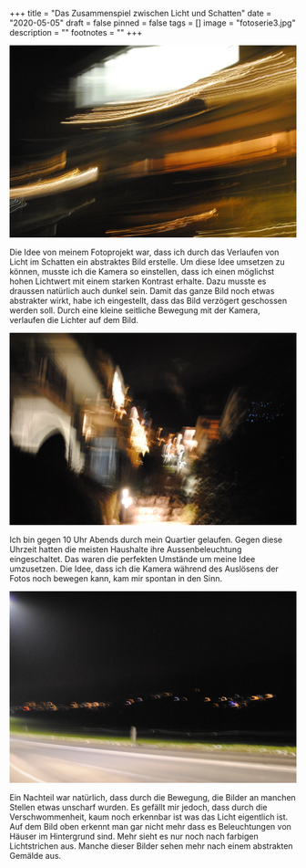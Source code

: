 +++
title = "Das Zusammenspiel zwischen Licht und Schatten"
date = "2020-05-05"
draft = false
pinned = false
tags = []
image = "fotoserie3.jpg"
description = ""
footnotes = ""
+++


![Bild eines Blocks mit Licht-Verziehrung](fotoserie2.jpg)

Die Idee von meinem Fotoprojekt war, dass ich durch das Verlaufen von Licht im Schatten ein abstraktes Bild erstelle. Um diese Idee umsetzen zu können, musste ich die Kamera so einstellen, dass ich einen möglichst hohen Lichtwert mit einem starken Kontrast erhalte. Dazu musste es draussen natürlich auch dunkel sein. Damit das ganze Bild noch etwas abstrakter wirkt, habe ich eingestellt, dass das Bild verzögert geschossen werden soll. Durch eine kleine seitliche Bewegung mit der Kamera, verlaufen die Lichter auf dem Bild.

![Bild von mehreren Gebäuden mit Gehweg in der Mitte](fotoserie1.jpg)

Ich bin gegen 10 Uhr Abends durch mein Quartier gelaufen. Gegen diese Uhrzeit hatten die meisten Haushalte ihre Aussenbeleuchtung eingeschaltet. Das waren die perfekten Umstände um meine Idee umzusetzen. Die Idee, dass ich die Kamera während des Auslösens der Fotos noch bewegen kann, kam mir spontan in den Sinn.

![Bild von Wohnhäuser mit Beleuchtung im Hintergrund](fotoserie4.jpg)

Ein Nachteil war natürlich, dass durch die Bewegung, die Bilder an manchen Stellen etwas unscharf wurden. Es gefällt mir jedoch, dass durch die Verschwommenheit, kaum noch erkennbar ist was das Licht eigentlich ist. Auf dem Bild oben erkennt man gar nicht mehr dass es Beleuchtungen von Häuser im Hintergrund sind. Mehr sieht es nur noch nach farbigen Lichtstrichen aus. Manche dieser Bilder sehen mehr nach einem abstrakten Gemälde aus.